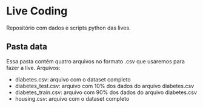 # Live Coding

Repositório com dados e scripts python das lives.

## Pasta data
Essa pasta contém quatro arquivos no formato .csv que usaremos para fazer a live.
Arquivos:
- diabetes.csv: arquivo com o dataset completo
- diabetes_test.csv: arquivo com 10% dos dados do arquivo diabetes.csv
- diabetes_train.csv: arquivo com 90% dos dados do arquivo diabetes.csv
- housing.csv: arquivo com o dataset completo